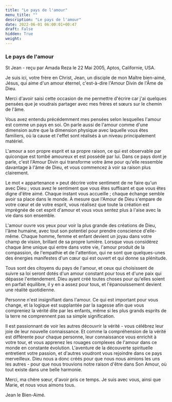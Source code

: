 ```yaml
---
title: "Le pays de l'amour"
menu_title: ""
description: "Le pays de l'amour"
date: 2022-06-01 06:00:01+00:47
draft: False
hidden: True
weight:
---
```

### Le pays de l'amour

St Jean - reçu par Amada Reza le 22 Mai 2005, Aptos, Californie, USA.

Je suis ici, votre frère en Christ, Jean, un disciple de mon Maître bien-aimé, Jésus, qui aime d'un amour éternel, c'est-à-dire l'Amour Divin de l'Âme de Dieu.

Merci d'avoir saisi cette occasion de me permettre d'écrire car j'ai quelques pensées que je voudrais partager avec mes frères et sœurs sur le chemin de l'âme.

Vous avez entendu précédemment mes pensées selon lesquelles l'amour est comme un pays en soi. On parle aussi de l'amour comme d'une dimension autre que la dimension physique avec laquelle vous êtes familiers, où la cause et l'effet sont réalisés à un niveau principalement matériel.

L'amour a son propre esprit et sa propre raison, ce qui est observable par quiconque est tombé amoureux et est possédé par lui. Dans ce pays dont je parle, c'est l'Amour Divin qui transforme votre âme pour qu'elle ressemble davantage à l'âme de Dieu, et vous commencez à voir sa raison plus clairement.

Le mot « appartenance » peut décrire votre sentiment de ne faire qu'un avec Dieu ; vous avez le sentiment que vous êtes suffisant et que vous êtes digne d'être aimé. Chaque instant vous accueille ; chaque échange semble avoir sa place dans le monde. À mesure que l'Amour de Dieu s'empare de votre cœur et de votre esprit, vous réalisez que toute la création est imprégnée de cet esprit d'amour et vous vous sentez plus à l'aise avec la vie dans son ensemble.

L'amour ouvre vos yeux pour voir la plus grande des créations de Dieu, l'âme humaine, avec tout son potentiel pour prendre conscience d'elle-même. Chaque homme, femme et enfant devient un joyau dans votre champ de vision, brillant de sa propre lumière. Lorsque vous considérez chaque âme unique qui entre dans votre vie, l'amour produit de la compassion, de l'empathie et de l'attention, qui ne sont que quelques-unes des énergies manifestes d'un cœur qui est ouvert et qui donne sa plénitude.

Tous sont des citoyens du pays de l'amour, et ceux qui choisissent de suivre sa loi seront dotés d'un amour constant pour tous et d'une paix qui dépasse l'entendement. Dieu ayant créé toutes choses pour qu'elles soient en parfait équilibre, il y en a assez pour tous, et l'épanouissement devient une réalité quotidienne.

Personne n'est insignifiant dans l'amour. Ce qui est important pour vous change, et la logique est supplantée par la sagesse afin que vous compreniez la vérité dite par les enfants, même si les plus grands esprits de la terre ne comprennent pas sa simple signification.

Il est passionnant de voir les autres découvrir la vérité - vous célébrez leur joie de leur nouvelle connaissance. Et comme la compréhension de la vérité est différente pour chaque personne, leur connaissance vous enrichit à votre tour, et vous apprenez les rouages complexes de l'amour dans ce monde en constante évolution. L'aventure de la découverte spirituelle entretient votre passion, et d'autres voudront vous rejoindre dans ce pays merveilleux. Dieu nous a donc créés pour que nous nous aimions les uns les autres - pour que nous trouvions notre raison d'être dans Son Amour, où tout existe dans une belle harmonie.

Merci, ma chère sœur, d'avoir pris ce temps. Je suis avec vous, ainsi que Marie, et nous vous aimons tous.

Jean le Bien-Aimé.
